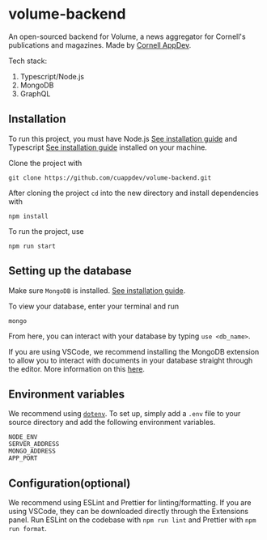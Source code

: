 # volume-backend  

An open-sourced backend for Volume, a news aggregator for Cornell's publications
and magazines. Made by [Cornell AppDev](cornellappdev.com). 

Tech stack:
1. Typescript/Node.js
2. MongoDB
3. GraphQL

## Installation  

To run this project, you must have Node.js [See installation guide](https://nodejs.org/en/download/) and Typescript [See installation guide](https://www.typescriptlang.org/docs/handbook/typescript-in-5-minutes.html) installed on your machine. 

Clone the project with

`git clone https://github.com/cuappdev/volume-backend.git`

After cloning the project `cd` into the new directory and install dependencies with 

`npm install`

To run the project, use

`npm run start`

## Setting up the database

Make sure `MongoDB` is installed. [See installation guide](https://docs.mongodb.com/manual/installation/).

To view your database, enter your terminal and run 

`mongo`

From here, you can interact with your database by typing `use <db_name>`.

If you are using VSCode, we recommend installing the MongoDB extension to allow you to interact with documents in your database straight through the editor. More information on this [here](https://code.visualstudio.com/docs/azure/mongodb).

## Environment variables

We recommend using [`dotenv`](https://www.npmjs.com/package/dotenv). To set up, simply add a `.env` file to your source directory and add the following environment variables.

`NODE_ENV`  
`SERVER_ADDRESS`  
`MONGO_ADDRESS`  
`APP_PORT`


## Configuration(optional)

We recommend using ESLint and Prettier for linting/formatting. If you are using VSCode, they can be downloaded directly through the Extensions panel. Run ESLint on the codebase with `npm run lint` and Prettier with  `npm run format`.
  

